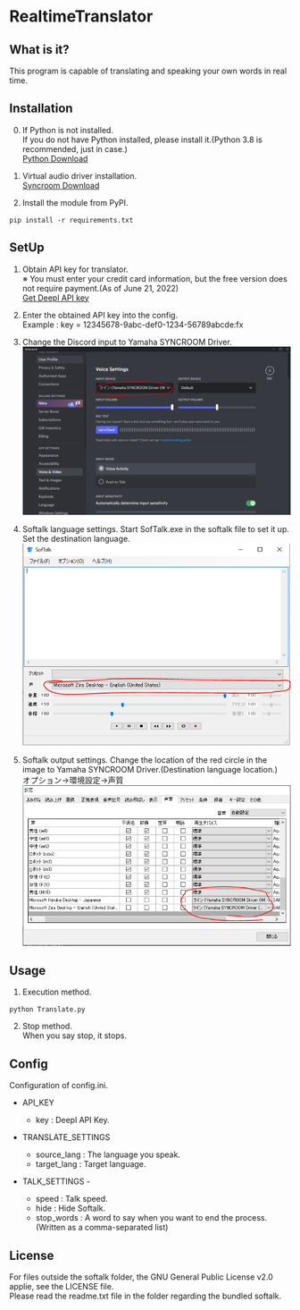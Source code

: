 # RealtimeTranslator


## What is it?
This program is capable of translating and speaking your own words in real time.


## Installation
0. If Python is not installed.  
If you do not have Python installed, please install it.(Python 3.8 is recommended, just in case.)  
[Python Download](https://www.python.org/downloads/release/python-380/)


1. Virtual audio driver installation.  
[Syncroom Download](https://syncroom.yamaha.com/play/dl/)


2. Install the module from PyPI.
```
pip install -r requirements.txt
```


## SetUp
1. Obtain API key for translator.  
※ You must enter your credit card information, but the free version does not require payment.(As of June 21, 2022)    
[Get Deepl API key](https://www.deepl.com/pro-api?cta=header-pro-api)


2. Enter the obtained API key into the config.  
Example : key = 12345678-9abc-def0-1234-56789abcde:fx


3. Change the Discord input to Yamaha SYNCROOM Driver.  
![Discord](./img/discord.png)


4. Softalk language settings.
Start SofTalk.exe in the softalk file to set it up.  
Set the destination language.  
![Softalk](./img/softalk.png)


5. Softalk output settings.
Change the location of the red circle in the image to Yamaha SYNCROOM Driver.(Destination language location.)  
オプション->環境設定->声質  
![Softalk](./img/setting.png)


## Usage
1. Execution method.  
```
python Translate.py
```


2. Stop method.  
When you say stop, it stops.


## Config
Configuration of config.ini.  
- API_KEY
  - key 		  : 	Deepl API Key.

- TRANSLATE_SETTINGS
  - source_lang 	: 	The language you speak.
  - target_lang	:	Target language.

- TALK_SETTINGS -
  - speed		:	Talk speed.
  - hide		:	Hide Softalk.
  - stop_words : A word to say when you want to end the process.  
  (Written as a comma-separated list)


## License
For files outside the softalk folder, the GNU General Public License v2.0 applie, see the LICENSE file.  
Please read the readme.txt file in the folder regarding the bundled softalk.
